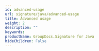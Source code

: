 ```yaml
---
id: advanced-usage
url: signature/java/advanced-usage
title: Advanced usage
weight: 2
description: ""
keywords: 
productName: GroupDocs.Signature for Java
hideChildren: False
---
```


